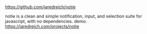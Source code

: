 https://github.com/jaredreich/notie

notie is a clean and simple notification, input, and selection suite for javascript, with no dependencies. demo: https://jaredreich.com/projects/notie
